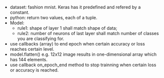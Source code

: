 * dataset: fashion mnist. Keras has it predefined and refered by a constant.
* python: return two values, each of a tuple.
* Model: 
  * rule1: shape of layer 1 shall match shape of data;
  * rule2: number of neurons of last layer shall match number of classes you are classifying for.
* use callbacks (array) to end epoch when certain accuracy or loss reaches certain level.
* model.flatten() e.g. 12x12 image results in one-dimensional array which has 144 elements.
* use callback on_epoch_end method to stop trainning when certain loss or accuracy is reached.
